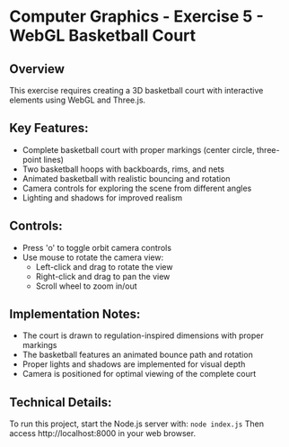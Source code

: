 # Computer Graphics - Exercise 5 - WebGL Basketball Court

## Overview
This exercise requires creating a 3D basketball court with interactive elements using WebGL and Three.js.

## Key Features:
- Complete basketball court with proper markings (center circle, three-point lines)
- Two basketball hoops with backboards, rims, and nets
- Animated basketball with realistic bouncing and rotation
- Camera controls for exploring the scene from different angles
- Lighting and shadows for improved realism

## Controls:
- Press 'o' to toggle orbit camera controls
- Use mouse to rotate the camera view:
  - Left-click and drag to rotate the view
  - Right-click and drag to pan the view
  - Scroll wheel to zoom in/out

## Implementation Notes:
- The court is drawn to regulation-inspired dimensions with proper markings
- The basketball features an animated bounce path and rotation
- Proper lights and shadows are implemented for visual depth
- Camera is positioned for optimal viewing of the complete court

## Technical Details:
To run this project, start the Node.js server with: `node index.js`
Then access http://localhost:8000 in your web browser.